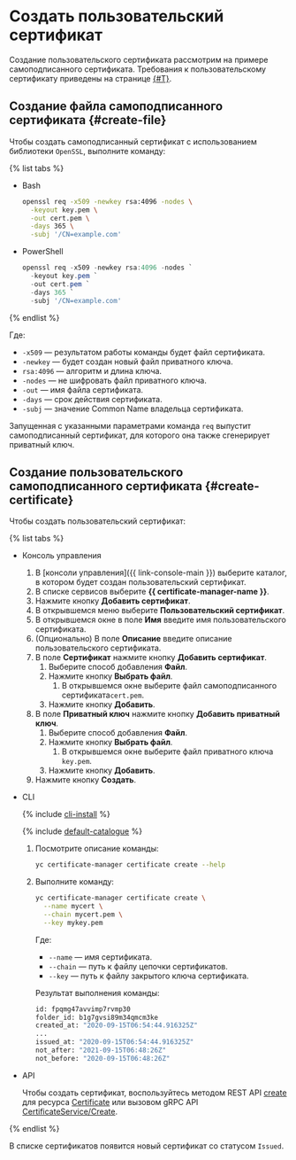 # Создать пользовательский сертификат

Создание пользовательского сертификата рассмотрим на примере самоподписанного сертификата. Требования к пользовательскому сертификату приведены на странице [{#T}](../../concepts/imported-certificate.md).

## Создание файла самоподписанного сертификата {#create-file}

Чтобы создать самоподписанный сертификат с использованием библиотеки `OpenSSL`, выполните команду:

{% list tabs %}

- Bash

  ```bash
  openssl req -x509 -newkey rsa:4096 -nodes \
    -keyout key.pem \
    -out cert.pem \
    -days 365 \
    -subj '/CN=example.com'
  ```

- PowerShell

  ```PowerShell
  openssl req -x509 -newkey rsa:4096 -nodes `
    -keyout key.pem `
    -out cert.pem `
    -days 365 `
    -subj '/CN=example.com'
  ```

{% endlist %}

Где:
* `-x509` — результатом работы команды будет файл сертификата.
* `-newkey` — будет создан новый файл приватного ключа.
* `rsa:4096` — алгоритм и длина ключа.
* `-nodes` — не шифровать файл приватного ключа.
* `-out` — имя файла сертификата.
* `-days` — срок действия сертификата.
* `-subj` — значение Common Name владельца сертификата.

Запущенная с указанными параметрами команда `req` выпустит самоподписанный сертификат, для которого она также сгенерирует приватный ключ.

## Создание пользовательского самоподписанного сертификата {#create-certificate}

Чтобы создать пользовательский сертификат:

{% list tabs %}

- Консоль управления

  1. В [консоли управления]({{ link-console-main }}) выберите каталог, в котором будет создан пользовательский сертификат.
  1. В списке сервисов выберите **{{ certificate-manager-name }}**.
  1. Нажмите кнопку **Добавить сертификат**.
  1. В открывшемся меню выберите **Пользовательский сертификат**.
  1. В открывшемся окне в поле **Имя** введите имя пользовательского сертификата.
  1. (Опционально) В поле **Описание** введите описание пользовательского сертификата.
  1. В поле **Сертификат** нажмите кнопку **Добавить сертификат**.
     1. Выберите способ добавления **Файл**.
     1. Нажмите кнопку **Выбрать файл**.
        1. В открывшемся окне выберите файл самоподписанного сертификата`cert.pem`.
     1. Нажмите кнопку **Добавить**.
  1. В поле **Приватный ключ** нажмите кнопку **Добавить приватный ключ**.
     1. Выберите способ добавления **Файл**.
     1. Нажмите кнопку **Выбрать файл**.
        1. В открывшемся окне выберите файл приватного ключа `key.pem`.
     1. Нажмите кнопку **Добавить**.
  1. Нажмите кнопку **Создать**.

- CLI

  {% include [cli-install](../../../_includes/cli-install.md) %}

  {% include [default-catalogue](../../../_includes/default-catalogue.md) %}

  1. Посмотрите описание команды:

     ```bash
     yc certificate-manager certificate create --help
     ```

  1. Выполните команду:

     ```bash
     yc certificate-manager certificate create \
       --name mycert \
       --chain mycert.pem \
       --key mykey.pem
     ```

     Где:
     * `--name` — имя сертификата.
     * `--chain` — путь к файлу цепочки сертификатов.
     * `--key` — путь к файлу закрытого ключа сертификата.

     Результат выполнения команды:

     ```bash
     id: fpqmg47avvimp7rvmp30
     folder_id: b1g7gvsi89m34qmcm3ke
     created_at: "2020-09-15T06:54:44.916325Z"
     ...
     issued_at: "2020-09-15T06:54:44.916325Z"
     not_after: "2021-09-15T06:48:26Z"
     not_before: "2020-09-15T06:48:26Z"
     ```

- API

  Чтобы создать сертификат, воспользуйтесь методом REST API [create](../../api-ref/Certificate/create.md) для ресурса [Certificate](../../api-ref/Certificate/) или вызовом gRPC API [CertificateService/Create](../../api-ref/grpc/certificate_service.md#Create).

{% endlist %}

В списке сертификатов появится новый сертификат со статусом `Issued`.